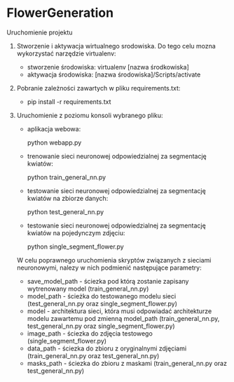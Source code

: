 # FlowerGeneration
Uruchomienie projektu
1. Stworzenie i aktywacja wirtualnego srodowiska. Do tego celu mozna wykorzystać
narzędzie virtualenv:
    - stworzenie środowiska: virtualenv [nazwa środkowiska]
    - aktywacja środowiska: [nazwa środowiska]/Scripts/activate
2. Pobranie zależności zawartych w pliku requirements.txt:
    - pip install -r requirements.txt
3. Uruchomienie z poziomu konsoli wybranego pliku:
    - aplikacja webowa:

        python webapp.py
    - trenowanie sieci neuronowej odpowiedzialnej za segmentację kwiatów:
    
        python train_general_nn.py
    - testowanie sieci neuronowej odpowiedzialnej za segmentację kwiatów na zbiorze danych:
  
        python test_general_nn.py
    - testowanie sieci neuronowej odpowiedzialnej za segmentację kwiatów na pojedynczym zdjęciu:
    
        python single_segment_flower.py
        
    W celu poprawnego uruchomienia skryptów związanych z sieciami neuronowymi,
    nalezy w nich podmienić następujące parametry:
    - save_model_path - ściezka pod którą zostanie zapisany wytrenowany model
    (train_general_nn.py)
    - model_path - ścieżka do testowanego modelu sieci
    (test_general_nn.py oraz single_segment_flower.py)
    - model - architektura sieci, która musi odpowiadać architekturze modelu zawartemu pod zmienną model_path
    (train_general_nn.py, test_general_nn.py oraz single_segment_flower.py)
    - image_path - ściezka do zdjęcia testowego
    (single_segment_flower.py)
    - data_path - ściezka do zbioru z oryginalnymi zdjęciami
    (train_general_nn.py oraz test_general_nn.py)
    - masks_path - ściezka do zbioru z maskami
    (train_general_nn.py oraz test_general_nn.py)
